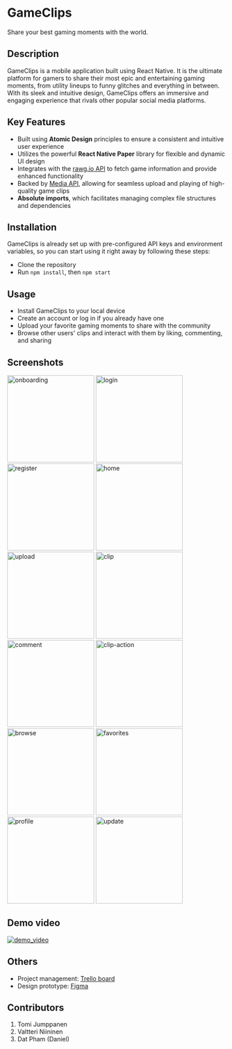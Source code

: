 # GameClips
Share your best gaming moments with the world.

## Description
GameClips is a mobile application built using React Native. It is the ultimate platform for gamers to share their most epic and entertaining gaming moments, from utility lineups to funny glitches and everything in between. With its sleek and intuitive design, GameClips offers an immersive and engaging experience that rivals other popular social media platforms.

## Key Features

- Built using **Atomic Design** principles to ensure a consistent and intuitive user experience
- Utilizes the powerful **React Native Paper** library for flexible and dynamic UI design
- Integrates with the [rawg.io API](https://api.rawg.io/docs/) to fetch game information and provide enhanced functionality
- Backed by [Media API](https://media.mw.metropolia.fi/wbma/docs/), allowing for seamless upload and playing of high-quality game clips
- **Absolute imports**, which facilitates managing complex file structures and dependencies

## Installation
GameClips is already set up with pre-configured API keys and environment variables, so you can start using it right away by following these steps:
- Clone the repository
- Run `npm install`, then `npm start`

## Usage
- Install GameClips to your local device
- Create an account or log in if you already have one
- Upload your favorite gaming moments to share with the community
- Browse other users' clips and interact with them by liking, commenting, and sharing

## Screenshots
<div>
<img src="./assets/screenshots/onboarding.png" alt="onboarding" width="200"/>
<img src="./assets/screenshots/login.png" alt="login" width="200"/>
<img src="./assets/screenshots/register.png" alt="register" width="200"/>
<img src="./assets/screenshots/home.png" alt="home" width="200"/>
<img src="./assets/screenshots/upload.png" alt="upload" width="200"/>
<img src="./assets/screenshots/clip.png" alt="clip" width="200"/>
<img src="./assets/screenshots/comment.png" alt="comment" width="200"/>
<img src="./assets/screenshots/clip-action.png" alt="clip-action" width="200"/>
<img src="./assets/screenshots/browse.png" alt="browse" width="200"/>
<img src="./assets/screenshots/favorties.png" alt="favorites" width="200"/>
<img src="./assets/screenshots/profile.png" alt="profile" width="200"/>
<img src="./assets/screenshots/update.png" alt="update" width="200"/>
</div>

## Demo video
[![demo_video](https://img.youtube.com/vi/mGbsy2Y-akQ/0.jpg)](https://www.youtube.com/watch?v=mGbsy2Y-akQ)

## Others
- Project management: [Trello board](https://trello.com/b/D8L11f8Q/web-based-mobile-project)
- Design prototype: [Figma](https://www.figma.com/file/S84gPK5QA63M2jY0y1CaWi/GameClips-mobile-app?node-id=0%3A1&t=sR3d69R6rhajfWmK-0)

## Contributors
1. Tomi Jumppanen
2. Valtteri Niininen
3. Dat Pham (Daniel)

